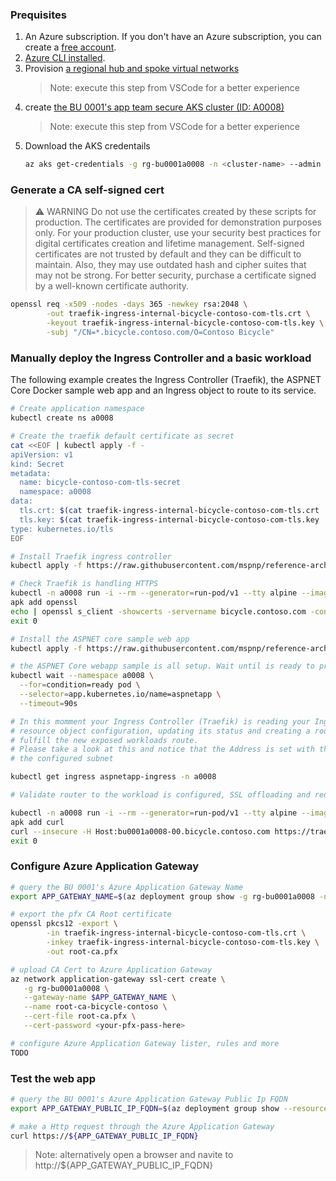 ### Prequisites

1. An Azure subscription. If you don't have an Azure subscription, you can create a [free account](https://azure.microsoft.com/free).
1. [Azure CLI installed](https://docs.microsoft.com/en-us/cli/azure/install-azure-cli?view=azure-cli-latest).
1. Provision [a regional hub and spoke virtual networks](./secure-baseline/networking/network-deploy.azcli)
   > Note: execute this step from VSCode for a better experience
1. create [the BU 0001's app team secure AKS cluster (ID: A0008)](./secure-baseline/cluster-deploy.azcli)
   > Note: execute this step from VSCode for a better experience
1. Download the AKS credentails
   ``` bash
   az aks get-credentials -g rg-bu0001a0008 -n <cluster-name> --admin
   ```
### Generate a CA self-signed cert

> :warning: WARNING
> Do not use the certificates created by these scripts for production. The certificates are provided for demonstration purposes only. For your production cluster, use your security best practices for digital certificates creation and lifetime management.
> Self-signed certificates are not trusted by default and they can be difficult to maintain. Also, they may use outdated hash and cipher suites that may not be strong. For better security, purchase a certificate signed by a well-known certificate authority.

```bash
openssl req -x509 -nodes -days 365 -newkey rsa:2048 \
        -out traefik-ingress-internal-bicycle-contoso-com-tls.crt \
        -keyout traefik-ingress-internal-bicycle-contoso-com-tls.key \
        -subj "/CN=*.bicycle.contoso.com/O=Contoso Bicycle"
```

### Manually deploy the Ingress Controller and a basic workload

The following example creates the Ingress Controller (Traefik),
the ASPNET Core Docker sample web app and an Ingress object to route to its service.

```bash
# Create application namespace
kubectl create ns a0008

# Create the traefik default certificate as secret
cat <<EOF | kubectl apply -f -
apiVersion: v1
kind: Secret
metadata:
  name: bicycle-contoso-com-tls-secret
  namespace: a0008
data:
  tls.crt: $(cat traefik-ingress-internal-bicycle-contoso-com-tls.crt | base64 -w 0)
  tls.key: $(cat traefik-ingress-internal-bicycle-contoso-com-tls.key | base64 -w 0)
type: kubernetes.io/tls
EOF

# Install Traefik ingress controller
kubectl apply -f https://raw.githubusercontent.com/mspnp/reference-architectures/master/aks/secure-baseline/workload/traefik.yaml

# Check Traefik is handling HTTPS
kubectl -n a0008 run -i --rm --generator=run-pod/v1 --tty alpine --image=alpine -- sh
apk add openssl
echo | openssl s_client -showcerts -servername bicycle.contoso.com -connect traefik-ingress-service:443 2>/dev/null | openssl x509 -inform pem -noout -text
exit 0

# Install the ASPNET core sample web app
kubectl apply -f https://raw.githubusercontent.com/mspnp/reference-architectures/master/aks/secure-baseline/workload/aspnetapp.yaml

# the ASPNET Core webapp sample is all setup. Wait until is ready to process requests running:
kubectl wait --namespace a0008 \
  --for=condition=ready pod \
  --selector=app.kubernetes.io/name=aspnetapp \
  --timeout=90s

# In this momment your Ingress Controller (Traefik) is reading your Ingress
# resource object configuration, updating its status and creating a router to
# fulfill the new exposed workloads route.
# Please take a look at this and notice that the Address is set with the Internal Load Balancer Ip from
# the configured subnet

kubectl get ingress aspnetapp-ingress -n a0008

# Validate router to the workload is configured, SSL offloading and redirect to Https schema

kubectl -n a0008 run -i --rm --generator=run-pod/v1 --tty alpine --image=alpine -- sh
apk add curl
curl --insecure -H Host:bu0001a0008-00.bicycle.contoso.com https://traefik-ingress-service
exit 0
```

### Configure Azure Application Gateway

```bash
# query the BU 0001's Azure Application Gateway Name
export APP_GATEWAY_NAME=$(az deployment group show -g rg-bu0001a0008 -n cluster-stamp-bu0001a0008 --query properties.outputs.agwName.value -o tsv)

# export the pfx CA Root certificate
openssl pkcs12 -export \
        -in traefik-ingress-internal-bicycle-contoso-com-tls.crt \
        -inkey traefik-ingress-internal-bicycle-contoso-com-tls.key \
        -out root-ca.pfx

# upload CA Cert to Azure Application Gateway
az network application-gateway ssl-cert create \
   -g rg-bu0001a0008 \
   --gateway-name $APP_GATEWAY_NAME \
   --name root-ca-bicycle-contoso \
   --cert-file root-ca.pfx \
   --cert-password <your-pfx-pass-here>

# configure Azure Application Gateway lister, rules and more
TODO
```

### Test the web app
```bash
# query the BU 0001's Azure Application Gateway Public Ip FQDN
export APP_GATEWAY_PUBLIC_IP_FQDN=$(az deployment group show --resource-group rg-enterprise-networking-spokes -n spoke-BU0001A0008 --query properties.outputs.appGatewayPublicIpFqdn.value -o tsv)

# make a Http request through the Azure Application Gateway
curl https://${APP_GATEWAY_PUBLIC_IP_FQDN}
```

> Note: alternatively open a browser and navite to http://${APP_GATEWAY_PUBLIC_IP_FQDN}

